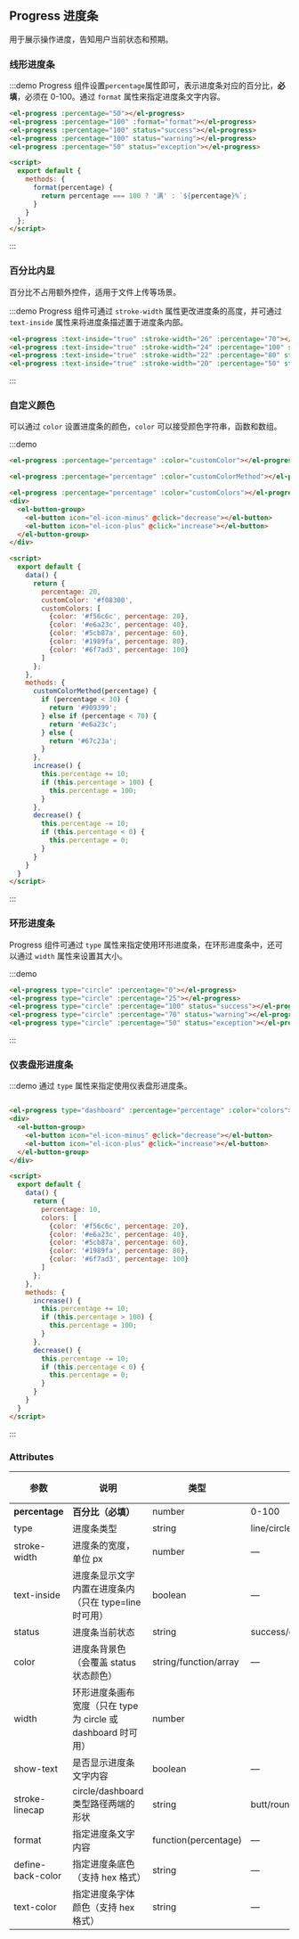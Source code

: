 ## Progress 进度条

用于展示操作进度，告知用户当前状态和预期。

### 线形进度条

:::demo Progress 组件设置`percentage`属性即可，表示进度条对应的百分比，**必填**，必须在 0-100。通过 `format` 属性来指定进度条文字内容。

```html
<el-progress :percentage="50"></el-progress>
<el-progress :percentage="100" :format="format"></el-progress>
<el-progress :percentage="100" status="success"></el-progress>
<el-progress :percentage="100" status="warning"></el-progress>
<el-progress :percentage="50" status="exception"></el-progress>

<script>
  export default {
    methods: {
      format(percentage) {
        return percentage === 100 ? '满' : `${percentage}%`;
      }
    }
  };
</script>
```
:::

### 百分比内显

百分比不占用额外控件，适用于文件上传等场景。

:::demo Progress 组件可通过 `stroke-width` 属性更改进度条的高度，并可通过 `text-inside` 属性来将进度条描述置于进度条内部。

```html
<el-progress :text-inside="true" :stroke-width="26" :percentage="70"></el-progress>
<el-progress :text-inside="true" :stroke-width="24" :percentage="100" status="success"></el-progress>
<el-progress :text-inside="true" :stroke-width="22" :percentage="80" status="warning"></el-progress>
<el-progress :text-inside="true" :stroke-width="20" :percentage="50" status="exception"></el-progress>
```
:::

### 自定义颜色

可以通过 `color` 设置进度条的颜色，`color` 可以接受颜色字符串，函数和数组。

:::demo

```html
<el-progress :percentage="percentage" :color="customColor"></el-progress>

<el-progress :percentage="percentage" :color="customColorMethod"></el-progress>

<el-progress :percentage="percentage" :color="customColors"></el-progress>
<div>
  <el-button-group>
    <el-button icon="el-icon-minus" @click="decrease"></el-button>
    <el-button icon="el-icon-plus" @click="increase"></el-button>
  </el-button-group>
</div>

<script>
  export default {
    data() {
      return {
        percentage: 20,
        customColor: '#f08300',
        customColors: [
          {color: '#f56c6c', percentage: 20},
          {color: '#e6a23c', percentage: 40},
          {color: '#5cb87a', percentage: 60},
          {color: '#1989fa', percentage: 80},
          {color: '#6f7ad3', percentage: 100}
        ]
      };
    },
    methods: {
      customColorMethod(percentage) {
        if (percentage < 30) {
          return '#909399';
        } else if (percentage < 70) {
          return '#e6a23c';
        } else {
          return '#67c23a';
        }
      },
      increase() {
        this.percentage += 10;
        if (this.percentage > 100) {
          this.percentage = 100;
        }
      },
      decrease() {
        this.percentage -= 10;
        if (this.percentage < 0) {
          this.percentage = 0;
        }
      }
    }
  }
</script>
```
:::

### 环形进度条

Progress 组件可通过 `type` 属性来指定使用环形进度条，在环形进度条中，还可以通过 `width` 属性来设置其大小。

:::demo

```html
<el-progress type="circle" :percentage="0"></el-progress>
<el-progress type="circle" :percentage="25"></el-progress>
<el-progress type="circle" :percentage="100" status="success"></el-progress>
<el-progress type="circle" :percentage="70" status="warning"></el-progress>
<el-progress type="circle" :percentage="50" status="exception"></el-progress>
```
:::

### 仪表盘形进度条

:::demo 通过 `type` 属性来指定使用仪表盘形进度条。

```html

<el-progress type="dashboard" :percentage="percentage" :color="colors"></el-progress>
<div>
  <el-button-group>
    <el-button icon="el-icon-minus" @click="decrease"></el-button>
    <el-button icon="el-icon-plus" @click="increase"></el-button>
  </el-button-group>
</div>

<script>
  export default {
    data() {
      return {
        percentage: 10,
        colors: [
          {color: '#f56c6c', percentage: 20},
          {color: '#e6a23c', percentage: 40},
          {color: '#5cb87a', percentage: 60},
          {color: '#1989fa', percentage: 80},
          {color: '#6f7ad3', percentage: 100}
        ]
      };
    },
    methods: {
      increase() {
        this.percentage += 10;
        if (this.percentage > 100) {
          this.percentage = 100;
        }
      },
      decrease() {
        this.percentage -= 10;
        if (this.percentage < 0) {
          this.percentage = 0;
        }
      }
    }
  }
</script>
```
:::

### Attributes
| 参数          | 说明            | 类型            | 可选值                 | 默认值   |
|-------------  |---------------- |---------------- |---------------------- |-------- |
| **percentage** | **百分比（必填）**   | number         |     0-100          |     0    |
| type          | 进度条类型           | string         | line/circle/dashboard | line |
| stroke-width  | 进度条的宽度，单位 px | number          | — | 6 |
| text-inside  | 进度条显示文字内置在进度条内（只在 type=line 时可用） | boolean | — | false |
| status  | 进度条当前状态 | string | success/exception/warning | — |
| color  | 进度条背景色（会覆盖 status 状态颜色） | string/function/array | — | '' |
| width  | 环形进度条画布宽度（只在 type 为 circle 或 dashboard 时可用） | number |  | 126 |
| show-text  | 是否显示进度条文字内容 | boolean | — | true |
| stroke-linecap  | circle/dashboard 类型路径两端的形状 | string | butt/round/square | round |
| format  | 指定进度条文字内容 | function(percentage) | — | — |
| define-back-color  | 指定进度条底色（支持 hex 格式） | string | — | — |
| text-color  | 指定进度条字体颜色（支持 hex 格式） | string | — | — |

